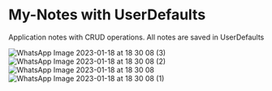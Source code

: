 # My-Notes with UserDefaults
Application notes with CRUD operations. All notes are saved in UserDefaults

![WhatsApp Image 2023-01-18 at 18 30 08 (3)](https://user-images.githubusercontent.com/121435424/215753957-54a8dcf4-dd52-408d-a2bd-b12d84e5cfec.jpeg)
![WhatsApp Image 2023-01-18 at 18 30 08 (2)](https://user-images.githubusercontent.com/121435424/215753973-1f1b969a-b751-4ab8-961d-64152330c1c0.jpeg)
![WhatsApp Image 2023-01-18 at 18 30 08](https://user-images.githubusercontent.com/121435424/215753976-47f10508-e997-41ed-854c-a82de71cfacb.jpeg)
![WhatsApp Image 2023-01-18 at 18 30 08 (1)](https://user-images.githubusercontent.com/121435424/215753986-b799d8e4-3900-41fd-a430-ed473454c5e5.jpeg)

